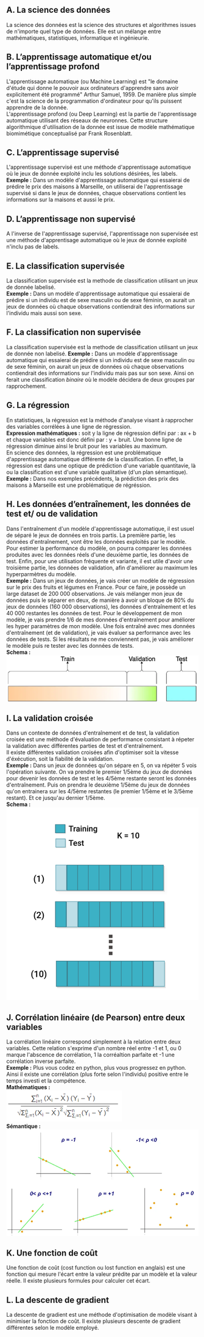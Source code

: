 ## A. La science des données  
La science des données est la science des structures et algorithmes issues de n'importe quel type de données. Elle est un mélange entre mathématiques, statistiques, informatique et ingénieurie.  
## B. L’apprentissage automatique et/ou l’apprentissage profond  
L'apprentissage automatique (ou Machine Learning) est "le domaine d'étude qui donne le pouvoir aux ordinateurs d'apprendre sans avoir explicitement été programmé" Arthur Samuel, 1959. De manière plus simple c'est la science de la programmation d'ordinateur pour qu'ils puissent apprendre de la donnée.  
L'apprentissage profond (ou Deep Learning) est la partie de l'apprentissage automatique utilisant des réseaux de neuronnes. Cette structure algorithmique d'utilisation de la donnée est issue de modèle mathématique biomimétique conceptualisé par Frank Rosenblatt.  
## C. L’apprentissage supervisé  
L'apprentissage supervisé est une méthode d'apprentissage automatique où le jeux de donnée exploité inclu les solutions désirées, les labels.   
**Exemple :** Dans un modèle d'apprentissage automatique qui essaierai de prédire le prix des maisons à Marseille, on utiliserai de l'apprentissage supervisé si dans le jeux de données, chaque observations contient les informations sur la maisons et aussi le prix. 
## D. L’apprentissage non supervisé  
A l'inverse de l'apprentissage supervisé, l'apprentissage non supervisée est une méthode d'apprentisage automatique où le jeux de donnée exploité n'inclu pas de labels.  
## E. La classification supervisée  
La classification supervisée est la methode de classification utilisant un jeux de donnée labelisé.  
**Exemple :** Dans un modèle d'apprentissage automatique qui essaierai de prédire si un individu est de sexe masculin ou de sexe féminin, on aurait un jeux de données où chaque observations contiendrait des informations sur l'individu mais aussi son sexe. 
## F. La classification non supervisée  
La classification supervisée est la methode de classification utilisant un jeux de donnée non labelisé.
**Exemple :** Dans un modèle d'apprentissage automatique qui essaierai de prédire si un individu est de sexe masculin ou de sexe féminin, on aurait un jeux de données où chaque observations contiendrait des informations sur l'individu mais pas sur son sexe. Ainsi on ferait une classification *binaire* où le modèle décidera de deux groupes par rapprochement.  
## G. La régression  
En statistiques, la régression est la méthode d'analyse visant à rapprocher des variables corrélées à une ligne de régression.  
**Expression mathématiques :** soit y la ligne de régression défini par : ax + b et chaque variables est donc défini par : y + bruit. Une bonne ligne de régression diminue ainsi le bruit pour les variables au maximum.  
En science des données, la régression est une problématique d'apprentissage automatique différente de la classification. En effet, la régression est dans une optique de prédiction d'une variable quantitavie, là ou la classification est d'une variable qualitative (d'un plan sémantique).  
**Exemple :** Dans nos exemples précédents, la prédiction des prix des maisons à Marseille est une problématique de régréssion.
## H. Les données d’entraînement, les données de test et/ ou de validation
Dans l'entraînement d'un modèle d'apprentissage automatique, il est usuel de séparé le jeux de données en trois partis. La première partie, les données d'entraînement, vont être les données exploités par le modèle. Pour estimer la performance du modèle, on pourra comparer les données produites avec les données réels d'une deuxième partie, les données de test. Enfin, pour une utilisation fréquente et variante, il est utile d'avoir une troisième partie, les données de validation, afin d'améliorer au maximum les hyperparmètres du modèle.  
**Exemple :** Dans un jeux de données, je vais créer un modèle de régression sur le prix des fruits et légumes en France. Pour ce faire, je possède un large dataset de 200 000 observations. Je vais mélanger mon jeux de données puis le séparer en deux, de manière à avoir un bloque de 80% du jeux de données (160 000 observations), les données d'entraînement et les 40 000 restantes les données de test. Pour le développement de mon modèle, je vais prendre 1/6 de mes données d'entraînement pour améliorer les hyper paramètres de mon modèle. Une fois entraîné avec mes données d'entraînement (et de validation), je vais évaluer sa performance avec les données de tests. Si les résultats ne me conviennent pas, je vais améliorer le modèle puis re tester avec les données de tests.  
**Schema :**  
![train_test_val](assets/train_test_validation.jpg)  
## I. La validation croisée  
Dans un contexte de données d'entraînement et de test, la validation croisée est une méthode d'évaluation de performance consistant à répeter la validation avec différentes parties de test et d'entraînement.  
Il existe différentes validation croisées afin d'optimiser soit la vitesse d'éxécution, soit la fiabilité de la validation.  
**Exemple :** Dans un jeux de données qu'on sépare en 5, on va répéter 5 vois l'opération suivante. On va prendre le premier 1/5ème du jeux de données pour devenir les données de test et les 4/5ème restante seront les données d'entraînement. Puis on prendra le deuxième 1/5ème du jeux de données qu'on entrainera sur les 4/5ème restantes (le premier 1/5ème et le 3/5ème restant). Et ce jusqu'au dernier 1/5ème.  
**Schema :**  
![cross_validation](assets/cross-validation.jpg)
## J. Corrélation linéaire (de Pearson) entre deux variables  
La corrélation linéaire correspond simplement à la relation entre deux variables. Cette relation s'exprime d'un nombre réel entre -1 et 1, ou 0 marque l'abscence de corrélation, 1 la corréaltion parfaite et -1 une corrélation inverse parfaite.  
**Exemple :** Plus vous codez en python, plus vous progressez en python. Ainsi il existe une corrélation (plus forte selon l'individu) positive entre le temps investi et la compétence.  
**Mathématiques :**   
![correlation](assets/correlation-formula.png)  
**Sémantique :**  
![correlation](assets/correlation-plot.png)  
## K. Une fonction de coût  
Une fonction de coût (cost function ou lost function en anglais) est une fonction qui mesure l'écart entre la valeur prédite par un modèle et la valeur réelle. Il existe plusieurs formules pour calculer cet écart.  
## L. La descente de gradient 
La descente de gradient est une méthode d'optimisation de modèle visant à minimiser la fonction de coût. Il existe plusieurs descente de gradient différentes selon le modèle employé.